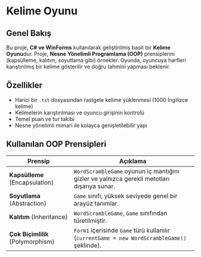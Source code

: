 # Kelime Oyunu

## Genel Bakış

Bu proje, **C# ve WinForms** kullanılarak geliştirilmiş basit bir **Kelime Oyunu**dur. Proje, **Nesne Yönelimli Programlama (OOP)** prensiplerini (kapsülleme, kalıtım, soyutlama gibi) örnekler. Oyunda, oyuncuya harfleri karıştırılmış bir kelime gösterilir ve doğru tahmini yapması beklenir.

## Özellikler

- Harici bir `.txt` dosyasından rastgele kelime yüklenmesi (1000 İngilizce kelime)
- Kelimelerin karıştırılması ve oyuncu girişinin kontrolü
- Temel puan ve tur takibi
- Nesne yönelimli mimari ile kolayca genişletilebilir yapı

## Kullanılan OOP Prensipleri

| Prensip       | Açıklama                                                                                 |
|---------------|------------------------------------------------------------------------------------------|
| **Kapsülleme** (Encapsulation) | `WordScrambleGame` oyunun iç mantığını gizler ve yalnızca gerekli metotları dışarıya sunar.        |
| **Soyutlama** (Abstraction)    | `Game` sınıfı, yüksek seviyede genel bir arayüz tanımlar.                                          |
| **Kalıtım** (Inheritance)      | `WordScrambleGame`, `Game` sınıfından türetilmiştir.                                              |
| **Çok Biçimlilik** (Polymorphism) | `Form1` içerisinde `Game` türü kullanılır (`currentGame = new WordScrambleGame()` şeklinde).        |

